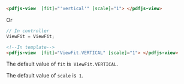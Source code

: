 ```html
<pdfjs-view  [fit]="'vertical'" [scale]="1"> </pdfjs-view>
```
Or
```typescript
// In controller
ViewFit = ViewFit;
```
```html
<!--In template-->
<pdfjs-view  [fit]="ViewFit.VERTICAL" [scale]="1"> </pdfjs-view>
```

The default value of `fit` is` ViewFit.VERTICAL`.

The default value of `scale` is` 1`.
